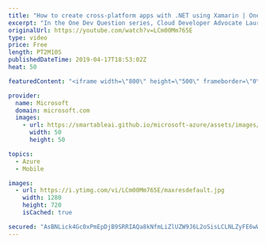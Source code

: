 ```yaml
---
title: "How to create cross-platform apps with .NET using Xamarin | One Dev Question: Laurent Bugnion"
excerpt: "In the One Dev Question series, Cloud Developer Advocate Laurent Bugnion explains various development features of Azure. In this video, Laurent explains how to create cross-platform apps with your existing libraries using Xamarin.   Get more information at: http://gslb.ch/74c-onedevquestion  Create your"
originalUrl: https://youtube.com/watch?v=LCm00Mm765E
type: video
price: Free
length: PT2M10S
publishedDateTime: 2019-04-17T18:53:02Z
heat: 50

featuredContent: "<iframe width=\"800\" height=\"500\" frameborder=\"0\" src=\"https://www.youtube.com/embed/LCm00Mm765E\" allow=\"accelerometer; autoplay; encrypted-media; gyroscope; picture-in-picture\" allowfullscreen></iframe>"

provider:
  name: Microsoft
  domain: microsoft.com
  images:
    - url: https://smartableai.github.io/microsoft-azure/assets/images/organizations/microsoft.com-50x50.jpg
      width: 50
      height: 50

topics:
  - Azure
  - Mobile

images:
  - url: https://i.ytimg.com/vi/LCm00Mm765E/maxresdefault.jpg
    width: 1280
    height: 720
    isCached: true

secured: "AsBNLick4Gc0xPmEpDjB9SRRIAQa8kNfmLiZlUZW9J6L2oSisLCLNLZyFE6wWWsxE7nZLBddGlZ+ww72pFi3bbWKl6/r5QH1A/hMuYVIGN/qiJgiy4M5Zl3F7URQ14GI4+LukDYZ0gP/cvVWiPY8XNY3b3aYaevGX25xQ0uDuJCVaxiTRnAptAqtvT1OE9RZE6igEuszH1X04Z3Arx32C2hEVhVQlzOULUN2xF6hVM8AyX/SrMIJxobS/MaSlVVle57jrtvvhQKAr4nF+S8ksWASfwxNMCK5v1f9fZycoHyJozwmt4ki4lRiygG2ficTQ4kEc2tjjJIV13R5BoqBT50ucqJOgx0KHqd09DCnL92BBLVs9o97eyJbePrnCKHAtiYtBzjAP60lqbccdAjZGM3UeZ1Rdn67trhhluj6Kbw=;HFbpJrr5wlwbw3FAHlOv/Q=="
---
```


